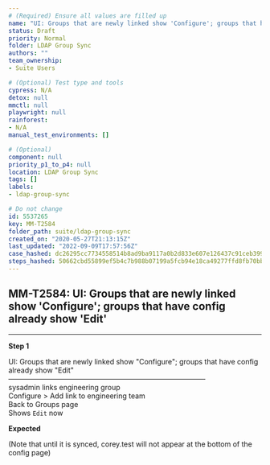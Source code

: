 ```yaml
---
# (Required) Ensure all values are filled up
name: "UI: Groups that are newly linked show 'Configure'; groups that have config already show 'Edit'"
status: Draft
priority: Normal
folder: LDAP Group Sync
authors: ""
team_ownership: 
- Suite Users

# (Optional) Test type and tools
cypress: N/A
detox: null
mmctl: null
playwright: null
rainforest: 
- N/A
manual_test_environments: []

# (Optional)
component: null
priority_p1_to_p4: null
location: LDAP Group Sync
tags: []
labels: 
- ldap-group-sync

# Do not change
id: 5537265
key: MM-T2584
folder_path: suite/ldap-group-sync
created_on: "2020-05-27T21:13:15Z"
last_updated: "2022-09-09T17:57:56Z"
case_hashed: dc26295cc7734558514b8ad9ba9117a0b2d833e607e126437c91ceb399a2737da63388165bde648b80f589d7e4ea6f11
steps_hashed: 50662cbd55899ef5b4c7b988b07199a5fcb94e18ca49277ffd8fb70bb05da15387b26d33b3b406cc59d840dd7e8ec98c
---
```


## MM-T2584: UI: Groups that are newly linked show 'Configure'; groups that have config already show 'Edit'

---

**Step 1**

UI: Groups that are newly linked show "Configure"; groups that have config already show "Edit"\
————————————————————————————\
sysadmin links engineering group\
Configure > Add link to engineering team\
Back to Groups page\
Shows `Edit` now

**Expected**

(Note that until it is synced, corey.test will not appear at the bottom of the config page)
